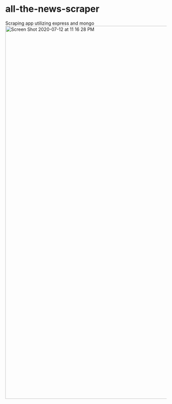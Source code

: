 # all-the-news-scraper
Scraping app utilizing express and mongo
<img width="1161" alt="Screen Shot 2020-07-12 at 11 16 28 PM" src="https://user-images.githubusercontent.com/59350728/87270554-0ec2b000-c496-11ea-9324-1275ac645266.png">
